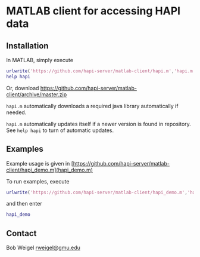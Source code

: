 # MATLAB client for accessing HAPI data

## Installation

In MATLAB, simply execute
```matlab
urlwrite('https://github.com/hapi-server/matlab-client/hapi.m','hapi.m'); % D/L and save hapi.m
help hapi
```

Or, download https://github.com/hapi-server/matlab-client/archive/master.zip

```hapi.m``` automatically downloads a required java library automatically if needed.

```hapi.m``` automatically updates itself if a newer version is found in repository.  See ```help hapi``` to turn of automatic updates.

## Examples

Example usage is given in [https://github.com/hapi-server/matlab-client/hapi_demo.m](hapi_demo.m)

To run examples, execute

```matlab
urlwrite('https://github.com/hapi-server/matlab-client/hapi_demo.m','hapi_demo.m'); % D/L hapi_demo.m
```

and then enter

```matlab
hapi_demo
```
## Contact

Bob Weigel <rweigel@gmu.edu>
